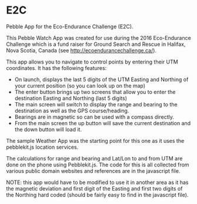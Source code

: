 # E2C
Pebble App for the Eco-Endurance Challenge (E2C).

This Pebble Watch App was created for use during the 2016 Eco-Endurance Challenge which is a fund raiser for Ground Search and Rescue in Halifax, Nova Scotia, Canada (see http://ecoendurancechallenge.ca/).

This app allows you to navigate to control points by entering their UTM coordinates. It has the following features:

- On launch, displays the last 5 digits of the UTM Easting and Northing of your current position (so you can look up on the map)
- The enter button brings up two screens that allow you to enter the destination Easting and Northing (last 5 digits)
- The main screen will switch to display the range and bearing to the destination as well as the GPS course/heading.
- Bearings are in magnetic so can be used with a compass directly.
- From the main screen the up button will save the current destination and the down button will load it. 

The sample Weather App was the starting point for this one as it uses the pebblekit.js location services.

The calculations for range and bearing and Lat/Lon to and from UTM are done on the phone using Pebblekit.js. The code for this is all collected from various public domain websites and references are in the javascript file.

NOTE: this app would have to be modified to use it in another area as it has the magnetic deviation and first digit of the Easting and first two digits of the Northing hard coded (should be fairly easy to find in the javascript file).


